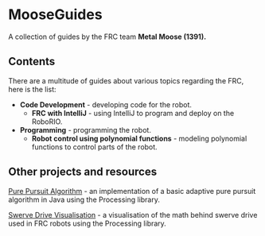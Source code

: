 # MooseGuides

A collection of guides by the FRC team **Metal Moose (1391).**

## Contents

There are a multitude of guides about various topics regarding the FRC, here is the list:

* **Code Development** - developing code for the robot.
	* **FRC with IntelliJ** - using IntelliJ to program and deploy on the RoboRIO.
* **Programming** - programming the robot.
	* **Robot control using polynomial functions** - modeling polynomial functions to control parts of the robot.

## Other projects and resources
[Pure Pursuit Algorithm](https://github.com/xiaoxiae/PurePursuitAlgorithm) - an implementation of a basic adaptive pure pursuit algorithm in Java using the Processing library.

[Swerve Drive Visualisation](https://github.com/xiaoxiae/SwerveDriveVisualisation) - a visualisation of the math behind swerve drive used in FRC robots using the Processing library. 